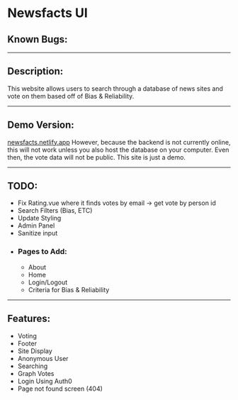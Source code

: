 # Newsfacts UI

## Known Bugs:
---
## Description:
This website allows users to search through a database of news sites and vote on them based off of Bias & Reliability. 

---
## Demo Version:
[newsfacts.netlify.app](http://newsfacts.netlify.app)
However, because the backend is not currently online, this will not work unless you also host the database on your computer. Even then, the vote data will not be public. This site is just a demo.

---
## TODO:
- Fix Rating.vue where it finds votes by email -> get vote by person id
- Search Filters (Bias, ETC)
- Update Styling
- Admin Panel
- Sanitize input
- ### Pages to Add:
	- About
	- Home
	- Login/Logout
	- Criteria for Bias & Reliability
---
## Features:
- Voting
- Footer
- Site Display
- Anonymous User
- Searching
- Graph Votes
- Login Using Auth0
- Page not found screen (404)